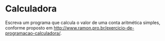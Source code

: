# Calculadora

Escreva um programa que calcula o valor de uma conta aritmética simples, conforme proposto em http://www.ramon.pro.br/exercicio-de-programacao-calculadora/.
